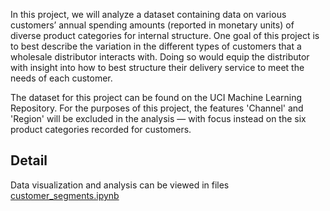 In this project, we will analyze a dataset containing data on various customers’ annual spending amounts (reported in monetary units) of diverse product categories for internal structure. One goal of this project is to best describe the variation in the different types of customers that a wholesale distributor interacts with. Doing so would equip the distributor with insight into how to best structure their delivery service to meet the needs of each customer.

The dataset for this project can be found on the UCI Machine Learning Repository. For the purposes of this project, the features 'Channel' and 'Region' will be excluded in the analysis — with focus instead on the six product categories recorded for customers.

## Detail
Data visualization and analysis can be viewed in files [customer_segments.ipynb](https://github.com/Sardiirfan27/Data-ML-AI/blob/main/Analyzing_Customer_Spending_Data/customer_segments.ipynb)
